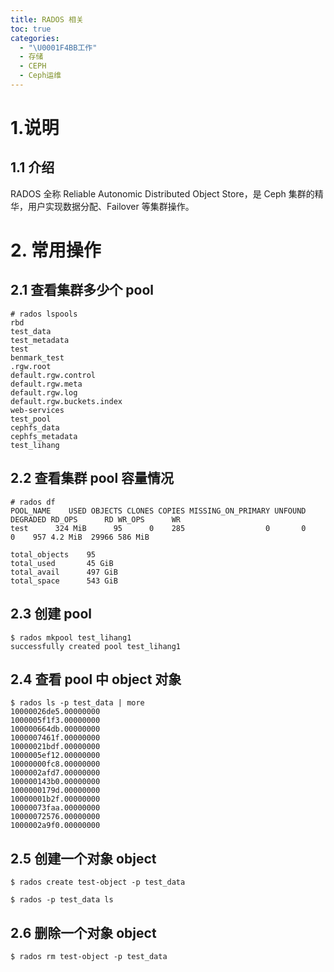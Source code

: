 ```yaml
---
title: RADOS 相关
toc: true
categories:
  - "\U0001F4BB工作"
  - 存储
  - CEPH
  - Ceph运维
---
```

# 1.说明
## 1.1 介绍
RADOS 全称 Reliable Autonomic Distributed Object Store，是 Ceph 集群的精华，用户实现数据分配、Failover 等集群操作。

# 2. 常用操作
## 2.1 查看集群多少个 pool
```plain
# rados lspools
rbd
test_data
test_metadata
test
benmark_test
.rgw.root
default.rgw.control
default.rgw.meta
default.rgw.log
default.rgw.buckets.index
web-services
test_pool
cephfs_data
cephfs_metadata
test_lihang
```

## 2.2 查看集群 pool 容量情况
```$ rados df
# rados df
POOL_NAME    USED OBJECTS CLONES COPIES MISSING_ON_PRIMARY UNFOUND DEGRADED RD_OPS      RD WR_OPS      WR 
test      324 MiB      95      0    285                  0       0        0    957 4.2 MiB  29966 586 MiB 

total_objects    95
total_used       45 GiB
total_avail      497 GiB
total_space      543 GiB
```

## 2.3 创建 pool
```plain
$ rados mkpool test_lihang1
successfully created pool test_lihang1
```

## 2.4 查看 pool 中 object 对象
```plain
$ rados ls -p test_data | more
10000026de5.00000000
1000005f1f3.00000000
100000664db.00000000
1000007461f.00000000
10000021bdf.00000000
1000005ef12.00000000
10000000fc8.00000000
1000002afd7.00000000
100000143b0.00000000
1000000179d.00000000
10000001b2f.00000000
10000073faa.00000000
10000072576.00000000
1000002a9f0.00000000
```

## 2.5 创建一个对象 object
```plain
$ rados create test-object -p test_data
 
$ rados -p test_data ls
```

## 2.6 删除一个对象 object
```plain
$ rados rm test-object -p test_data
```
